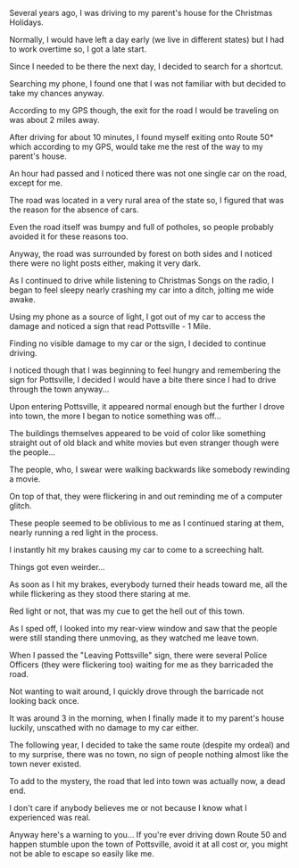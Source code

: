 Several years ago, I was driving to my parent's house for the Christmas Holidays.

Normally, I would have left a day early (we live in different states) but I had to work overtime so, I got a late start.

Since I needed to be there the next day, I decided to search for a shortcut.

Searching my phone, I found one that I was not familiar with but decided to take my chances anyway.

According to my GPS though, the exit for the road I would be traveling on was about 2 miles away. 

After driving for about 10 minutes, I found myself exiting onto Route 50* which according to my GPS, would take me the rest of the way to my parent's house.

An hour had passed and I noticed there was not one single car on the road, except for me.

The road was located in a very rural area of the state so, I figured that was the reason for the absence of cars.

Even the road itself was bumpy and full of potholes, so people probably avoided it for these reasons too.

Anyway, the road was surrounded by forest on both sides and I noticed there were no light posts either, making it very dark.

As I continued to drive while listening to Christmas Songs on the radio, I began to feel sleepy nearly crashing my car into a ditch, jolting me wide awake.

Using my phone as a source of light, I got out of my car to access the damage and noticed a sign that read Pottsville - 1 Mile.

Finding no visible damage to my car or the sign, I decided to continue driving.

I noticed though that I was beginning to feel hungry and remembering the sign for Pottsville, I decided I would have a bite there since I had to drive through the town anyway...

Upon entering Pottsville, it appeared normal enough but the further I drove into town, the more I began to notice something was off...

The buildings themselves appeared to be void of color like something straight out of old black and white movies but even stranger though were the people...

The people, who, I swear were walking backwards like somebody rewinding a movie.

On top of that, they were flickering in and out reminding me of a computer glitch.

These people seemed to be oblivious to me as I continued staring at them, nearly running a red light in the process.

I instantly hit my brakes causing my car to come to a screeching halt.

Things got even weirder... 

As soon as I hit my brakes, everybody turned their heads toward me, all the while flickering as they stood there staring at me.

Red light or not, that was my cue to get the hell out of this town.

As I sped off, I looked into my rear-view window and saw that the people were still standing there unmoving, as they watched me leave town.

When I passed the "Leaving Pottsville" sign, there were several Police Officers (they were flickering too) waiting for me as they barricaded the road.

Not wanting to wait around, I quickly drove through the barricade not looking back once.

It was around 3 in the morning, when I finally made it to my parent's house luckily, unscathed with no damage to my car either.

The following year, I decided to take the same route (despite my ordeal) and to my surprise, there was no town, no sign of people nothing almost like the town never existed.

To add to the mystery, the road that led into town was actually now, a dead end.

I don't care if anybody believes me or not because I know what I experienced was real.

Anyway here's a warning to you... If you're ever driving down Route 50 and happen stumble upon the town of Pottsville, avoid it at all cost or, you might not be able to escape so easily like me.